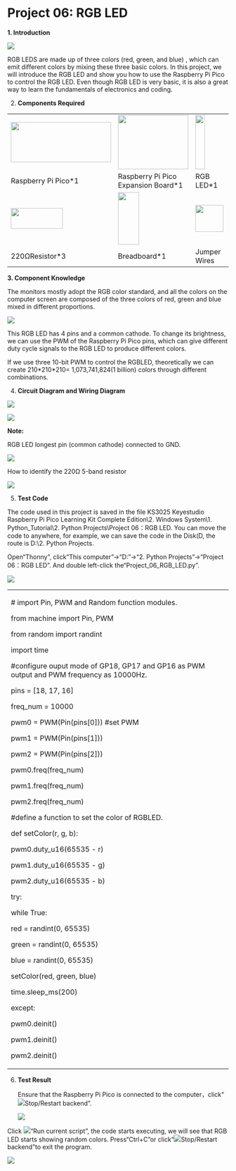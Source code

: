 # Project 06: RGB LED

**1. Introduction**

![](/media/94bdff69e438989d8e0934e57f2e5c00.png)

RGB LEDS are made up of three colors (red, green, and blue) , which can
emit different colors by mixing these three basic colors. In this
project, we will introduce the RGB LED and show you how to use the
Raspberry Pi Pico to control the RGB LED. Even though RGB LED is very
basic, it is also a great way to learn the fundamentals of electronics
and coding.

2.  **Components Required**

<table>
<tbody>
<tr class="odd">
<td><img src="https://raw.githubusercontent.com/keyestudio/KS3025-KS3025F-Keyestudio-Raspberry-Pi-Pico-Learning-Kit-Complete-Edition-Python/master/media/b18fe281156b29c44796f72222718d58.jpeg" style="width:2.37431in;height:0.94514in" /></td>
<td><img src="https://raw.githubusercontent.com/keyestudio/KS3025-KS3025F-Keyestudio-Raspberry-Pi-Pico-Learning-Kit-Complete-Edition-Python/master/media/bbed91c0b45fcafc7e7163bfeabf68f9.png" style="width:1.67014in;height:1.28472in" /></td>
<td><img src="https://raw.githubusercontent.com/keyestudio/KS3025-KS3025F-Keyestudio-Raspberry-Pi-Pico-Learning-Kit-Complete-Edition-Python/master/media/f1a86fc81ab4b043263ce7e01e14d470.png" style="width:0.23056in;height:1.27847in" /></td>
<td></td>
</tr>
<tr class="even">
<td>Raspberry Pi Pico*1</td>
<td>Raspberry Pi Pico Expansion Board*1</td>
<td>RGB LED*1</td>
<td></td>
</tr>
<tr class="odd">
<td><img src="https://raw.githubusercontent.com/keyestudio/KS3025-KS3025F-Keyestudio-Raspberry-Pi-Pico-Learning-Kit-Complete-Edition-Python/master/media/098a2730d0b0a2a4b2079e0fc87fd38b.png" style="width:1.22639in;height:0.49236in" /></td>
<td><img src="https://raw.githubusercontent.com/keyestudio/KS3025-KS3025F-Keyestudio-Raspberry-Pi-Pico-Learning-Kit-Complete-Edition-Python/master/media/e380dd26e4825be9a768973802a55fe6.png" style="width:0.50347in;height:1.23333in" /></td>
<td><img src="https://raw.githubusercontent.com/keyestudio/KS3025-KS3025F-Keyestudio-Raspberry-Pi-Pico-Learning-Kit-Complete-Edition-Python/master/media/c801a7baee258ff7f5f28ac6e9a7097b.png" style="width:0.66736in;height:0.64097in" /></td>
<td><img src="https://raw.githubusercontent.com/keyestudio/KS3025-KS3025F-Keyestudio-Raspberry-Pi-Pico-Learning-Kit-Complete-Edition-Python/master/media/7dcbd02995be3c142b2f97df7f7c03ce.png" style="width:1.05903in;height:0.56667in" /></td>
</tr>
<tr class="even">
<td>220ΩResistor*3</td>
<td>Breadboard*1</td>
<td>Jumper Wires</td>
<td>USB Cable*1</td>
</tr>
</tbody>
</table>

**3. Component Knowledge**

The monitors mostly adopt the RGB color standard, and all the colors on
the computer screen are composed of the three colors of red, green and
blue mixed in different proportions.

![](/media/8bf1339719a922f2fbc1e01a4347b4ab.png)

This RGB LED has 4 pins and a common cathode. To change its brightness,
we can use the PWM of the Raspberry Pi Pico pins, which can give
different duty cycle signals to the RGB LED to produce different colors.

If we use three 10-bit PWM to control the RGBLED, theoretically we can
create 210\*210\*210= 1,073,741,824(1 billion) colors through different
combinations.

4.  **Circuit Diagram and Wiring Diagram**

![](/media/f6950bc8498e6139cbb67db84cdd5a9a.png)

![](/media/fdab8c2fd2dfdd1670c09962e7b458ce.png)

**Note:**

RGB LED longest pin (common cathode) connected to GND.

![](/media/1584356c63bf99934ae0810ee02dced3.png)

How to identify the 220Ω 5-band resistor

![](/media/55c0199544e9819328f6d5778f10d7d0.png)

5.  **Test Code**

The code used in this project is saved in the file KS3025 Keyestudio
Raspberry Pi Pico Learning Kit Complete Edition\\2. Windows System\\1.
Python\_Tutorial\\2. Python Projects\\Project 06：RGB LED. You can move
the code to anywhere, for example, we can save the code in the Disk(D,
the route is D:\\2. Python Projects.

Open“Thonny”, click“This computer”→“D:”→“2. Python Projects”→“Project
06：RGB LED”. And double left-click the“Project\_06\_RGB\_LED.py”.

![](/media/4d197d2ef390d93cbdcd6606fa754188.png)

<table>
<tbody>
<tr class="odd">
<td><p># import Pin, PWM and Random function modules.</p>
<p>from machine import Pin, PWM</p>
<p>from random import randint</p>
<p>import time</p>
<p>#configure ouput mode of GP18, GP17 and GP16 as PWM output and PWM frequency as 10000Hz.</p>
<p>pins = [18, 17, 16]</p>
<p>freq_num = 10000</p>
<p>pwm0 = PWM(Pin(pins[0])) #set PWM</p>
<p>pwm1 = PWM(Pin(pins[1]))</p>
<p>pwm2 = PWM(Pin(pins[2]))</p>
<p>pwm0.freq(freq_num)</p>
<p>pwm1.freq(freq_num)</p>
<p>pwm2.freq(freq_num)</p>
<p>#define a function to set the color of RGBLED.</p>
<p>def setColor(r, g, b):</p>
<p>pwm0.duty_u16(65535 - r)</p>
<p>pwm1.duty_u16(65535 - g)</p>
<p>pwm2.duty_u16(65535 - b)</p>
<p>try:</p>
<p>while True:</p>
<p>red = randint(0, 65535)</p>
<p>green = randint(0, 65535)</p>
<p>blue = randint(0, 65535)</p>
<p>setColor(red, green, blue)</p>
<p>time.sleep_ms(200)</p>
<p>except:</p>
<p>pwm0.deinit()</p>
<p>pwm1.deinit()</p>
<p>pwm2.deinit()</p></td>
</tr>
</tbody>
</table>

6.  **Test Result**
    
    Ensure that the Raspberry Pi Pico is connected to the
    computer，click“![](/media/27451c8a9c13e29d02bc0f5831cfaf1f.png)Stop/Restart backend”.
    
    ![](/media/a2b85aea8a2bd67ad184662be36a1c9e.png)

Click ![](/media/da852227207616ccd9aff28f19e02690.png)“Run current script”, the code starts
executing, we will see that RGB LED starts showing random colors.
Press“Ctrl+C”or click“![](/media/27451c8a9c13e29d02bc0f5831cfaf1f.png)Stop/Restart backend”to
exit the program.

![](/media/296bcab9a2eaccf483b8cb9e8b8a0e43.png)
